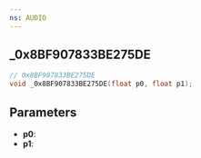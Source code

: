 ```yaml
---
ns: AUDIO
---
```

## _0x8BF907833BE275DE

```c
// 0x8BF907833BE275DE
void _0x8BF907833BE275DE(float p0, float p1);
```

## Parameters
* **p0**:
* **p1**:

